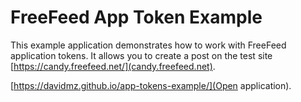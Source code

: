# FreeFeed App Token Example

This example application demonstrates how to work with FreeFeed
application tokens. It allows you to create a post on the test site
[https://candy.freefeed.net/](candy.freefeed.net).

[https://davidmz.github.io/app-tokens-example/](Open application).
